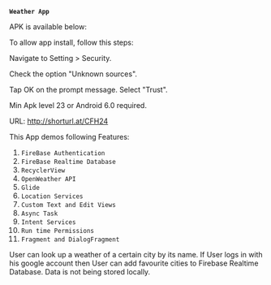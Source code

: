**`Weather App`**

APK is available below:

To allow app install, follow this steps:

Navigate to Setting > Security.

Check the option "Unknown sources".

Tap OK on the prompt message.
Select "Trust".

Min Apk level 23 or Android 6.0 required.

URL: http://shorturl.at/CFH24

This App demos following Features:
1. `FireBase Authentication`
2. `FireBase Realtime Database`
3. `RecyclerView`
4. `OpenWeather API`
5. `Glide`
6. `Location Services`
7. `Custom Text and Edit Views`
8. `Async Task`
9. `Intent Services`
10. `Run time Permissions`
11. `Fragment and DialogFragment`

User can look up a weather of a certain city by its name. If User logs in with his google account
then User can add favourite cities to Firebase Realtime Database. Data is not being stored locally.
